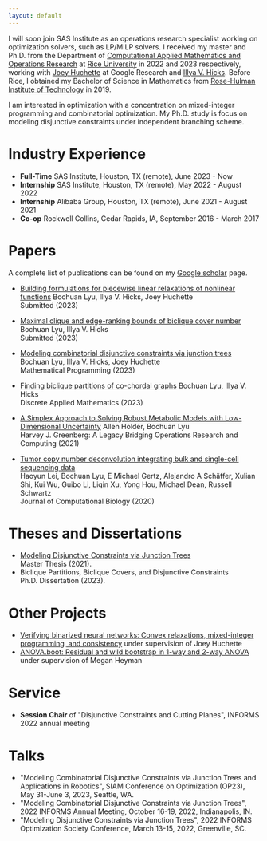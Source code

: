 ```yaml
---
layout: default
---
```


I will soon join SAS Institute as an operations research specialist working on optimization solvers, such as LP/MILP solvers. I received my master and Ph.D. from the Department of [Computational Applied Mathematics and Operations Research](https://cmor.rice.edu/) at [Rice University](https://www.rice.edu/) in 2022 and 2023 respectively, working with [Joey Huchette](https://www.joehuchette.com/) at Google Research and [Illya V. Hicks](https://profiles.rice.edu/faculty/illya-v-hicks). Before Rice, I obtained my Bachelor of Science in Mathematics from [Rose-Hulman Institute of Technology](https://www.rose-hulman.edu/) in 2019.

I am interested in optimization with a concentration on mixed-integer programming and combinatorial optimization. My Ph.D. study is focus on modeling disjunctive constraints under independent branching scheme.

# Industry Experience

- **Full-Time** SAS Institute, Houston, TX (remote), June 2023 - Now
- **Internship** SAS Institute, Houston, TX (remote), May 2022 - August 2022
- **Internship** Alibaba Group, Houston, TX (remote), June 2021 - August 2021
- **Co-op** Rockwell Collins, Cedar Rapids, IA, September 2016 - March 2017

# Papers

A complete list of publications can be found on my [Google scholar](https://scholar.google.com/citations?user=TZQALw0AAAAJ&hl=en) page.

- [Building formulations for piecewise linear relaxations of nonlinear functions](https://arxiv.org/abs/2304.14542)
  Bochuan Lyu, Illya V. Hicks, Joey Huchette <br>
  Submitted (2023) <br>

- [Maximal clique and edge-ranking bounds of biclique cover number](https://arxiv.org/abs/2302.12775)
  Bochuan Lyu, Illya V. Hicks <br>
  Submitted (2023) <br>

- [Modeling combinatorial disjunctive constraints via junction trees](https://link.springer.com/article/10.1007/s10107-023-01955-3)
  Bochuan Lyu, Illya V. Hicks, Joey Huchette <br>
  Mathematical Programming (2023) <br>

- [Finding biclique partitions of co-chordal graphs](https://www.sciencedirect.com/science/article/abs/pii/S0166218X23001737)
  Bochuan Lyu, Illya V. Hicks <br>
  Discrete Applied Mathematics (2023) <br>

- [A Simplex Approach to Solving Robust Metabolic Models with Low-Dimensional Uncertainty](https://link.springer.com/chapter/10.1007/978-3-030-56429-2_8)
  Allen Holder, Bochuan Lyu <br>
  Harvey J. Greenberg: A Legacy Bridging Operations Research and Computing (2021) <br>

- [Tumor copy number deconvolution integrating bulk and single-cell sequencing data](https://www.liebertpub.com/doi/abs/10.1089/cmb.2019.0302) <br>
  Haoyun Lei, Bochuan Lyu, E Michael Gertz, Alejandro A Schäffer, Xulian Shi, Kui Wu, Guibo Li, Liqin Xu, Yong Hou, Michael Dean, Russell Schwartz <br>
  Journal of Computational Biology (2020) <br>

# Theses and Dissertations

- [Modeling Disjunctive Constraints via Junction Trees](https://scholarship.rice.edu/handle/1911/111896) <br>
  Master Thesis (2021). <br>
- Biclique Partitions, Biclique Covers, and Disjunctive Constraints <br>
  Ph.D. Dissertation (2023). <br>

# Other Projects

- [Verifying binarized neural networks: Convex relaxations, mixed-integer programming, and consistency](https://github.com/BochuanBob/bnnMIP)
  under supervision of Joey Huchette <br>
- [ANOVA.boot: Residual and wild bootstrap in 1-way and 2-way ANOVA](https://www.rdocumentation.org/packages/lmboot/versions/0.0.1/topics/ANOVA.boot)
  under supervision of Megan Heyman <br>

# Service

- **Session Chair** of "Disjunctive Constraints and Cutting Planes", INFORMS 2022 annual meeting <br>


# Talks
- "Modeling Combinatorial Disjunctive Constraints via Junction Trees and Applications in Robotics", SIAM Conference on Optimization (OP23), May 31-June 3, 2023, Seattle, WA.
- "Modeling Combinatorial Disjunctive Constraints via Junction Trees", 2022 INFORMS Annual Meeting, October 16-19, 2022, Indianapolis, IN.
- "Modeling Disjunctive Constraints via Junction Trees", 2022 INFORMS Optimization Society Conference, March 13-15, 2022, Greenville, SC.

